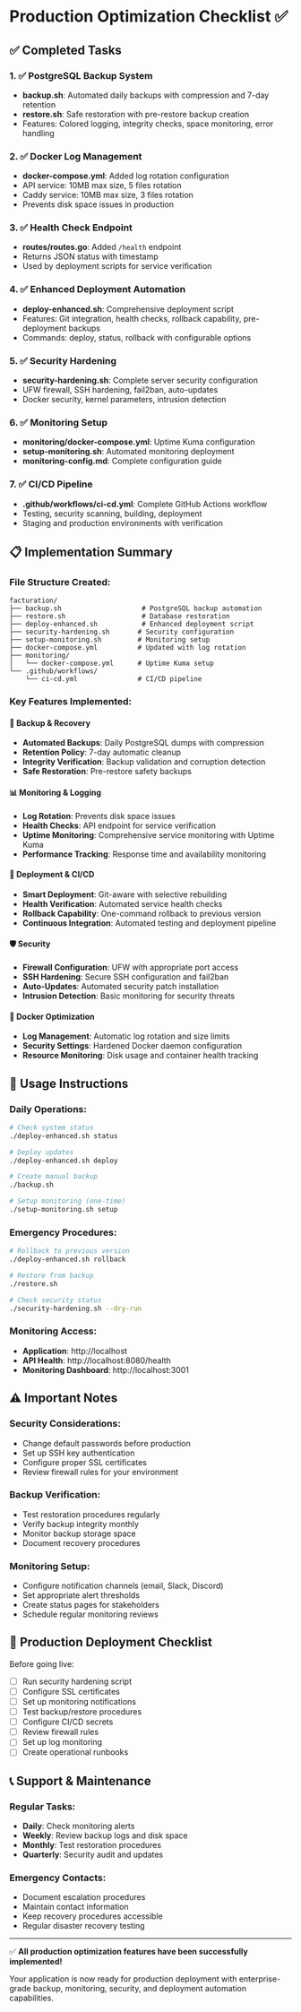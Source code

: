 # Production Optimization Checklist ✅

## ✅ Completed Tasks

### 1. ✅ PostgreSQL Backup System
- **backup.sh**: Automated daily backups with compression and 7-day retention
- **restore.sh**: Safe restoration with pre-restore backup creation
- Features: Colored logging, integrity checks, space monitoring, error handling

### 2. ✅ Docker Log Management  
- **docker-compose.yml**: Added log rotation configuration
- API service: 10MB max size, 5 files rotation
- Caddy service: 10MB max size, 3 files rotation
- Prevents disk space issues in production

### 3. ✅ Health Check Endpoint
- **routes/routes.go**: Added `/health` endpoint
- Returns JSON status with timestamp
- Used by deployment scripts for service verification

### 4. ✅ Enhanced Deployment Automation
- **deploy-enhanced.sh**: Comprehensive deployment script
- Features: Git integration, health checks, rollback capability, pre-deployment backups
- Commands: deploy, status, rollback with configurable options

### 5. ✅ Security Hardening
- **security-hardening.sh**: Complete server security configuration
- UFW firewall, SSH hardening, fail2ban, auto-updates
- Docker security, kernel parameters, intrusion detection

### 6. ✅ Monitoring Setup
- **monitoring/docker-compose.yml**: Uptime Kuma configuration
- **setup-monitoring.sh**: Automated monitoring deployment
- **monitoring-config.md**: Complete configuration guide

### 7. ✅ CI/CD Pipeline
- **.github/workflows/ci-cd.yml**: Complete GitHub Actions workflow
- Testing, security scanning, building, deployment
- Staging and production environments with verification

## 📋 Implementation Summary

### File Structure Created:
```
facturation/
├── backup.sh                    # PostgreSQL backup automation
├── restore.sh                   # Database restoration
├── deploy-enhanced.sh           # Enhanced deployment script
├── security-hardening.sh       # Security configuration
├── setup-monitoring.sh         # Monitoring setup
├── docker-compose.yml          # Updated with log rotation
├── monitoring/
│   └── docker-compose.yml      # Uptime Kuma setup
└── .github/workflows/
    └── ci-cd.yml               # CI/CD pipeline
```

### Key Features Implemented:

#### 🔄 Backup & Recovery
- **Automated Backups**: Daily PostgreSQL dumps with compression
- **Retention Policy**: 7-day automatic cleanup
- **Integrity Verification**: Backup validation and corruption detection
- **Safe Restoration**: Pre-restore safety backups

#### 📊 Monitoring & Logging
- **Log Rotation**: Prevents disk space issues
- **Health Checks**: API endpoint for service verification
- **Uptime Monitoring**: Comprehensive service monitoring with Uptime Kuma
- **Performance Tracking**: Response time and availability monitoring

#### 🚀 Deployment & CI/CD
- **Smart Deployment**: Git-aware with selective rebuilding
- **Health Verification**: Automated service health checks
- **Rollback Capability**: One-command rollback to previous version
- **Continuous Integration**: Automated testing and deployment pipeline

#### 🛡️ Security
- **Firewall Configuration**: UFW with appropriate port access
- **SSH Hardening**: Secure SSH configuration and fail2ban
- **Auto-Updates**: Automated security patch installation
- **Intrusion Detection**: Basic monitoring for security threats

#### 🐳 Docker Optimization
- **Log Management**: Automatic log rotation and size limits
- **Security Settings**: Hardened Docker daemon configuration
- **Resource Monitoring**: Disk usage and container health tracking

## 🔧 Usage Instructions

### Daily Operations:
```bash
# Check system status
./deploy-enhanced.sh status

# Deploy updates
./deploy-enhanced.sh deploy

# Create manual backup
./backup.sh

# Setup monitoring (one-time)
./setup-monitoring.sh setup
```

### Emergency Procedures:
```bash
# Rollback to previous version
./deploy-enhanced.sh rollback

# Restore from backup
./restore.sh

# Check security status
./security-hardening.sh --dry-run
```

### Monitoring Access:
- **Application**: http://localhost
- **API Health**: http://localhost:8080/health
- **Monitoring Dashboard**: http://localhost:3001

## ⚠️ Important Notes

### Security Considerations:
- Change default passwords before production
- Set up SSH key authentication
- Configure proper SSL certificates
- Review firewall rules for your environment

### Backup Verification:
- Test restoration procedures regularly
- Verify backup integrity monthly
- Monitor backup storage space
- Document recovery procedures

### Monitoring Setup:
- Configure notification channels (email, Slack, Discord)
- Set appropriate alert thresholds
- Create status pages for stakeholders
- Schedule regular monitoring reviews

## 🎯 Production Deployment Checklist

Before going live:
- [ ] Run security hardening script
- [ ] Configure SSL certificates
- [ ] Set up monitoring notifications
- [ ] Test backup/restore procedures
- [ ] Configure CI/CD secrets
- [ ] Review firewall rules
- [ ] Set up log monitoring
- [ ] Create operational runbooks

## 📞 Support & Maintenance

### Regular Tasks:
- **Daily**: Check monitoring alerts
- **Weekly**: Review backup logs and disk space
- **Monthly**: Test restoration procedures
- **Quarterly**: Security audit and updates

### Emergency Contacts:
- Document escalation procedures
- Maintain contact information
- Keep recovery procedures accessible
- Regular disaster recovery testing

---

✅ **All production optimization features have been successfully implemented!**

Your application is now ready for production deployment with enterprise-grade backup, monitoring, security, and deployment automation capabilities.